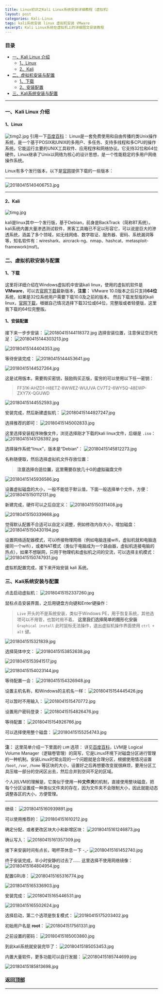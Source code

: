 ```yaml
---
title: Linux初识之Kali Linux系统安装详细教程（虚拟机）
layout: post
categories: Kali-Linux
tags: kali系统安装 linux 虚拟机安装 VMware
excerpt: Kali Linux系统在虚拟机上的详细图文安装教程
---
```

### 目录 <span id="home">
* [一、Kali Linux 介绍](#1)
	* [1、Linux](#1.1)
	* [2、Kali](#1.2)
* [二、虚拟机安装与配置](#2)
	* [1、下载](#2.1)
	* [2、安装配置](#2.2)
* [三、Kali系统安装与配置](#3)

-------------
### 一、Kali Linux 介绍 <span id="1">

#### 1、Linux <span id="1.1">

![timg2.jpg](https://i.loli.net/2018/04/15/5ad333eb8df19.jpg)
引用一下[百度百科][linux]：
Linux是一套免费使用和自由传播的类Unix操作系统，是一个基于POSIX和UNIX的多用户、多任务、支持多线程和多CPU的操作系统。它能运行主要的UNIX工具软件、应用程序和网络协议。它支持32位和64位硬件。Linux继承了Unix以网络为核心的设计思想，是一个性能稳定的多用户网络操作系统。

Linux有多个发行版本，以下是[官网][linux.org]提供下载的一些版本：

----------------------------
![20180415140406753.jpg](https://i.loli.net/2018/04/15/5ad33ed9a2cb8.jpg)

---------------------

#### 2、Kali <span id="1.2">

![timg.jpg](https://i.loli.net/2018/04/15/5ad3332fef322.jpg)

kali是linux其中一个发行版，基于Debian，前身是BackTrack（简称BT系统）。kali系统内置大量渗透测试软件，黑客工具箱已不足以形容它，可以说是巨大的渗透系统，涵盖了多个领域，如无线网络、数字取证、服务器、密码、系统漏洞等等，知名软件有：wireshark、aircrack-ng、nmap、hashcat、metasploit-framework(msf)。

### 二、虚拟机软安装与配置 <span id="2">

#### 1、下载 <span id="2.1">
这里将详细介绍在Windows虚拟机中安装kali linux，使用的虚拟机软件是 **VMware**，可以去[官网下载][vmware]最新版本，**注意：** VMware 10.0版本之后只支持**64位**系统，如果是32位系统用户需要下载10.0及之前的版本。
然后下载发型版的kali linux，[官网下载][kali-download]，根据自己情况选择下载32位或64位，完整版或者轻便版，这里我下载的64位完整版。

####  1、安装配置 <span id="2.2">
接下来一步步安装：
![20180415144118372.jpg](https://i.loli.net/2018/04/15/5ad33ed9b4f7a.jpg)
选择安装位置，注意保证空间充足：
![20180415144303213.jpg](https://i.loli.net/2018/04/15/5ad33ed9b13c4.jpg)

![20180415144404353.jpg](https://i.loli.net/2018/04/15/5ad33ed9afe91.jpg)

等待安装完成：
![20180415144453641.jpg](https://i.loli.net/2018/04/15/5ad33ed9b279d.jpg)

![20180415144527264.jpg](https://i.loli.net/2018/04/15/5ad33ed9b7ebf.jpg)

这是试用版本，需要购买密钥，鼓励购买正版，蛮穷的可以使用以下任一密钥：
>FF31K-AHZD1-H8ETZ-8WWEZ-WUUVA
>CV7T2-6WY5Q-48EWP-ZXY7X-QGUWD

![20180415144552593.jpg](https://i.loli.net/2018/04/15/5ad33ed9ae9ca.jpg)

安装完成，然后新建虚拟机：
![20180415144927247.jpg](https://i.loli.net/2018/04/15/5ad33ed9b66b3.jpg)

选择推荐的即可：
![20180415145002833.jpg](https://i.loli.net/2018/04/15/5ad33ed9b3abd.jpg)

这里选择安装程序映像文件，浏览选择刚才下载的kali linux文件，后缀是 `.iso`：
![20180415145126392.jpg](https://i.loli.net/2018/04/15/5ad33ed9b9401.jpg)

选择操作系统“linux”，版本是“Debian”：
![20180415145812273.jpg](https://i.loli.net/2018/04/15/5ad33f949f756.jpg)

名称随便取，然后选择虚拟机文件存放位置：
>**注意选择合适位置，这里需要存放几十G的虚拟磁盘文件**

![20180415145936586.jpg](https://i.loli.net/2018/04/15/5ad33f94a5c83.jpg)

设置虚拟磁盘的大小，一般不能低于默认值，下面一般选择单个文件，方便：
![20180415150112131.jpg](https://i.loli.net/2018/04/15/5ad33f94b523f.jpg)

新建完成，硬件可以之后自定义：
![20180415150311408.jpg](https://i.loli.net/2018/04/15/5ad33f94b3b28.jpg)

![20180415150339668.jpg](https://i.loli.net/2018/04/15/5ad33f94e3f6e.jpg)

觉得默认配置不合适可以自定义调整，例如修改内存大小，增加磁盘：
![20180415150430194.jpg](https://i.loli.net/2018/04/15/5ad33f9503b03.jpg)

设置网络适配器模式，可以桥接物理网络（例如电脑连接wifi，虚拟机就和电脑连接同一个wifi），或者NAT模式（类似于电脑成为一个路由器，虚拟机连接电脑的热点），如果不想联网，只用于物理机和虚拟机之间的交流，可以选择主机模式：
![20180415150747931.jpg](https://i.loli.net/2018/04/15/5ad33f94f1e46.jpg)

虚拟机配置完成，接下来开始安装 kali 系统。

### 三、Kali系统安装与配置 <span id="3">

点击启动虚拟机：
![20180415152337260.jpg](https://i.loli.net/2018/04/15/5ad33f94edca2.jpg)

鼠标点击安装界面，之后用键盘方向键和Enter键操作：
>`Live` 开头的不是系统安装，类似于Windows PE，用于恢复系统，其他选项可以不用管，也暂时用不着。
>**这里我们选择简单的图形化安装** `Graphical install` 
>此时鼠标无法操作，退出虚拟机操作界面使用 `ctrl + alt` 键。

![2018041515321839.jpg](https://i.loli.net/2018/04/15/5ad33f94d2cb9.jpg)

选择简体中文：
![20180415153852638.jpg](https://i.loli.net/2018/04/15/5ad33f94eae89.jpg)

![20180415153941517.jpg](https://i.loli.net/2018/04/15/5ad3403ff0501.jpg)

![20180415154023144.jpg](https://i.loli.net/2018/04/15/5ad340400b3b8.jpg)

等待配置一会：
![20180415154326948.jpg](https://i.loli.net/2018/04/15/5ad3404025f68.jpg)

设置主机名称，和Windows的主机名一样：
![20180415154445426.jpg](https://i.loli.net/2018/04/15/5ad3404034393.jpg)

可以暂时不用输入：
![2018041515470772.jpg](https://i.loli.net/2018/04/15/5ad34040359fa.jpg)

设置用户密码登录：
![20180415154826476.jpg](https://i.loli.net/2018/04/15/5ad340404446a.jpg)

等待配置：
![20180415154926766.jpg](https://i.loli.net/2018/04/15/5ad34040310fe.jpg)

可以选择使用整个磁盘：
![20180415155254743.jpg](https://i.loli.net/2018/04/15/5ad3404040f96.jpg)

----------------------
**注：**
这里简单介绍一下里面的 `LVM` 选项：
详见[百度百科][lvm]，LVM是 Logical Volume Manager（逻辑卷管理）的简写，它是Linux环境下对磁盘分区进行管理的一种机制。安装Linux时常出现的一个问题就是合理分区，根据使用情况设置 `/boot`, `/var`,  `/home` 等区块的大小，设置好之后再想要改变就很麻烦，要用分区工具压缩一部分的空闲区出去，然后合并到空间不足的区域。

个人对LVM的理解是，它类似于使用一种**文件夹**的机制，直接使用整块磁盘，把每个分区设置成一种类似文件夹的存在，因为文件夹不会限制大小，因此就能动态调整各区的大小，方便管理。

------------------
继续：
![20180415160939891.jpg](https://i.loli.net/2018/04/15/5ad340403f668.jpg)

可以使用推荐的：
![201804151610212.jpg](https://i.loli.net/2018/04/15/5ad34040429bb.jpg)

确定分配，或者更改区块大小和新增区块：
![20180415161246873.jpg](https://i.loli.net/2018/04/15/5ad3432baa37c.jpg)

确认写入：
![20180415161357309.jpg](https://i.loli.net/2018/04/15/5ad3432b9fe9b.jpg)

接下来安装时间有点长，喝杯茶休息一下 -_- 
![20180415161452740.jpg](https://i.loli.net/2018/04/15/5ad3432b8d7ed.jpg)

终于安装完成，半小时安静的过去了……
这里选择不使用网络镜像：
![20180415164804954.jpg](https://i.loli.net/2018/04/15/5ad3432b91756.jpg)

配置GRUB：
![20180415165316774.jpg](https://i.loli.net/2018/04/15/5ad3432ba8703.jpg)

![20180415165336903.jpg](https://i.loli.net/2018/04/15/5ad3432ba4ff0.jpg)

安装完成：
![20180415165446531.jpg](https://i.loli.net/2018/04/15/5ad343e7d33a7.jpg)

![20180415165502624.jpg](https://i.loli.net/2018/04/15/5ad343e7cbddf.jpg)

选择启动，第二个选项是恢复模式：
![20180415175203402.jpg](https://i.loli.net/2018/04/15/5ad343e7d9d87.jpg)

初始用户名是 **root**：
![2018041517561331.jpg](https://i.loli.net/2018/04/15/5ad343e7d0471.jpg)

之前设置的密码：
![20180415185003860.jpg](https://i.loli.net/2018/04/15/5ad343e7d1c6b.jpg)

到此kali系统就安装完毕了：
![20180415185053453.jpg](https://i.loli.net/2018/04/15/5ad343e7e0f5c.jpg)

内置大量软件，更多功能可以自行发掘：
![20180415185744699.jpg](https://i.loli.net/2018/04/15/5ad343e7f2511.jpg)

![20180415185813698.jpg](https://i.loli.net/2018/04/15/5ad343e7ef4bf.jpg)

### 返回[顶部](#home)

-----------------------
[linux]:https://baike.baidu.com/item/linux/27050?fr=aladdin
[linux.org]:https://www.linux.org/
[vmware]:https://www.vmware.com/products/workstation-pro/workstation-pro-evaluation.html
[kali-download]:https://www.kali.org/downloads/
[lvm]:https://baike.baidu.com/item/LVM/6571177?fr=aladdin